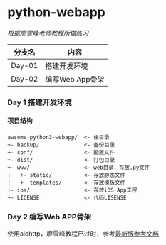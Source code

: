 # python-webapp
*根据廖雪峰老师教程所做练习*

分支名|内容
---|---
Day-01|搭建开发环境
Day-02|编写Web App骨架

### Day 1 搭建开发环境
#### 项目结构

    awsome-python3-webapp/  <- 根目录
    +- backup/              <- 备份目录
    +- conf/                <- 配置文件
    +- dist/                <- 打包目录
    +- www/                 <- web目录，存放.py文件
    |   +- static/          <- 存放静态文件
    |   +- templates/       <- 存放模板文件
    +- ios/                 <- 存放iOS App工程
    +- LICENSE              <- 代码LISENSE

### Day 2 编写Web APP骨架
使用aiohttp，廖雪峰教程已过时，参考[最新版参考文档](https://docs.aiohttp.org/en/latest/)